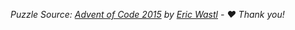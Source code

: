 *Puzzle Source: [Advent of Code 2015](https://adventofcode.com/2015/day/3) by [Eric Wastl](https://github.com/topaz) - ♥️ Thank you!*